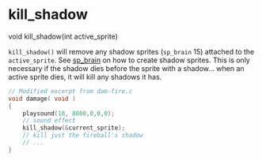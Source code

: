 # kill_shadow

<Prototype>void kill_shadow(int active_sprite)</Prototype>

`kill_shadow()` will remove any shadow sprites (`sp_brain` 15) attached to the `active_sprite`. See [sp_brain](./sp-brain.md) on how to create shadow sprites. This is only necessary if the shadow dies before the sprite with a shadow... when an active sprite dies, it will kill any shadows it has.

```c
// Modified excerpt from dam-fire.c
void damage( void )
{
    playsound(18, 8000,0,0,0);
    // sound effect
    kill_shadow(&current_sprite);
    // kill just the fireball's shadow
    // ...
}
```
